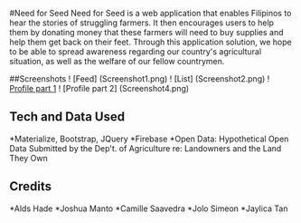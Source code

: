 #Need for Seed
Need for Seed is a web application that enables Filipinos to hear the stories of struggling farmers. It then encourages users to help them by donating money that these farmers will need to buy supplies and help them get back on their feet. Through this application solution, we hope to be able to spread awareness regarding our country's agricultural situation, as well as the welfare of our fellow countrymen.

#‪#‎Screenshots‬
! [Feed] (Screenshot1.png)
! [List] (Screenshot2.png)
! [Profile part 1](Screenshot3.png)
! [Profile part 2] (Screenshot4.png)

## Tech and Data Used
*Materialize, Bootstrap, JQuery
*Firebase
*Open Data: Hypothetical Open Data Submitted by the Dep't. of Agriculture re: Landowners and the Land They Own

## Credits
*Alds Hade 
*Joshua Manto
*Camille Saavedra
*Jolo Simeon
*Jaylica Tan